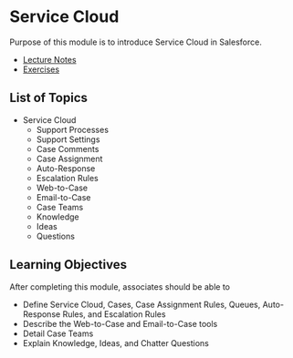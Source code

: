 # Service Cloud

Purpose of this module is to introduce Service Cloud in Salesforce.

* [Lecture Notes]()
* [Exercises]()

## List of Topics

* Service Cloud
  * Support Processes
  * Support Settings
  * Case Comments
  * Case Assignment
  * Auto-Response
  * Escalation Rules
  * Web-to-Case
  * Email-to-Case
  * Case Teams
  * Knowledge
  * Ideas
  * Questions

## Learning Objectives

After completing this module, associates should be able to

* Define Service Cloud, Cases, Case Assignment Rules, Queues, Auto-Response Rules, and Escalation Rules
* Describe the Web-to-Case and Email-to-Case tools
* Detail Case Teams
* Explain Knowledge, Ideas, and Chatter Questions
